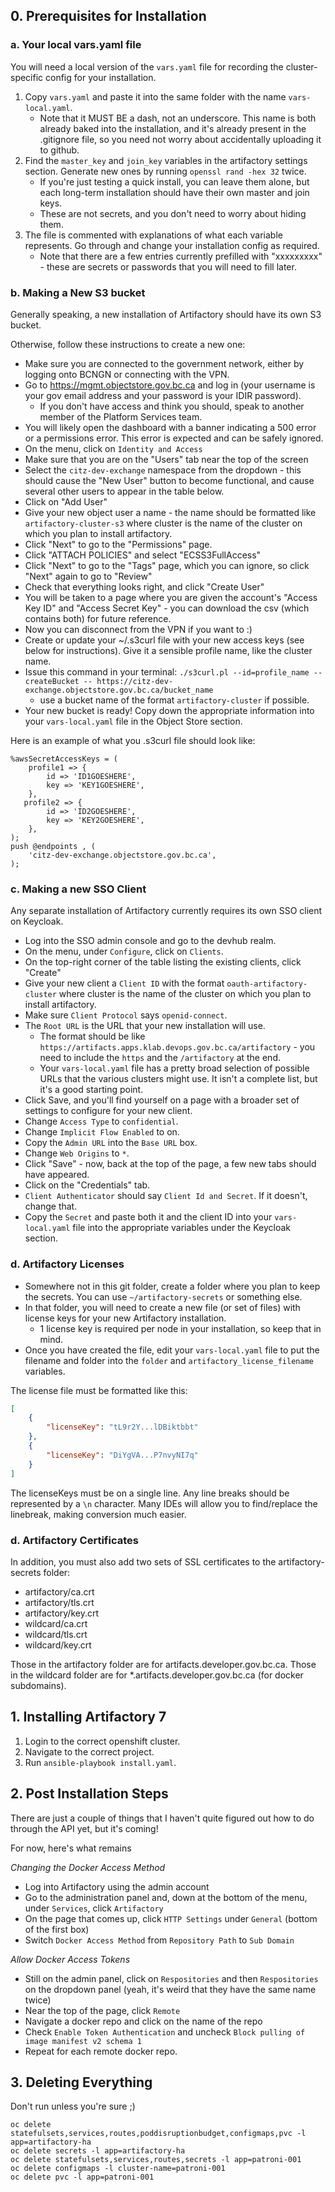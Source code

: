 ## 0. Prerequisites for Installation

### a. Your local vars.yaml file

You will need a local version of the `vars.yaml` file for recording the cluster-specific config for your installation.

1. Copy `vars.yaml` and paste it into the same folder with the name `vars-local.yaml`.
   * Note that it MUST BE a dash, not an underscore. This name is both already baked into the installation, and it's already present in the .gitignore file, so you need not worry about accidentally uploading it to github.
2. Find the `master_key` and `join_key` variables in the artifactory settings section. Generate new ones by running `openssl rand -hex 32` twice.
   * If you're just testing a quick install, you can leave them alone, but each long-term installation should have their own master and join keys.
   * These are not secrets, and you don't need to worry about hiding them.
3. The file is commented with explanations of what each variable represents. Go through and change your installation config as required.
   * Note that there are a few entries currently prefilled with "xxxxxxxxx" - these are secrets or passwords that you will need to fill later.


### b. Making a New S3 bucket

Generally speaking, a new installation of Artifactory should have its own S3 bucket.

Otherwise, follow these instructions to create a new one:

* Make sure you are connected to the government network, either by logging onto BCNGN or connecting with the VPN.
* Go to https://mgmt.objectstore.gov.bc.ca and log in (your username is your gov email address and your password is your IDIR password).
   * If you don't have access and think you should, speak to another member of the Platform Services team.
* You will likely open the dashboard with a banner indicating a 500 error or a permissions error. This error is expected and can be safely ignored.
* On the menu, click on `Identity and Access`
* Make sure that you are on the "Users" tab near the top of the screen
* Select the `citz-dev-exchange` namespace from the dropdown - this should cause the "New User" button to become functional, and cause several other users to appear in the table below.
* Click on "Add User"
* Give your new object user a name - the name should be formatted like `artifactory-cluster-s3` where cluster is the name of the cluster on which you plan to install artifactory.
* Click "Next" to go to the "Permissions" page.
* Click "ATTACH POLICIES" and select "ECSS3FullAccess"
* Click "Next" to go to the "Tags" page, which you can ignore, so click "Next" again to go to "Review"
* Check that everything looks right, and click "Create User"
* You will be taken to a page where you are given the account's "Access Key ID" and "Access Secret Key" - you can download the csv (which contains both) for future reference.
* Now you can disconnect from the VPN if you want to :)
* Create or update your ~/.s3curl file with your new access keys (see below for instructions). Give it a sensible profile name, like the cluster name.
* Issue this command in your terminal: `./s3curl.pl --id=profile_name --createBucket -- https://citz-dev-exchange.objectstore.gov.bc.ca/bucket_name`
   * use a bucket name of the format `artifactory-cluster` if possible.
* Your new bucket is ready! Copy down the appropriate information into your `vars-local.yaml` file in the Object Store section.

Here is an example of what you .s3curl file should look like:

```
%awsSecretAccessKeys = (
    profile1 => {
        id => 'ID1GOESHERE',
        key => 'KEY1GOESHERE',
    },
   profile2 => {
        id => 'ID2GOESHERE',
        key => 'KEY2GOESHERE',
    },
);
push @endpoints , (
    'citz-dev-exchange.objectstore.gov.bc.ca',
);
```

### c. Making a new SSO Client

Any separate installation of Artifactory currently requires its own SSO client on Keycloak. 

* Log into the SSO admin console and go to the devhub realm.
* On the menu, under `Configure`, click on `Clients`.
* On the top-right corner of the table listing the existing clients, click "Create"
* Give your new client a `Client ID` with the format `oauth-artifactory-cluster` where cluster is the name of the cluster on which you plan to install artifactory.
* Make sure `Client Protocol` says `openid-connect`.
* The `Root URL` is the URL that your new installation will use. 
   * The format should be like `https://artifacts.apps.klab.devops.gov.bc.ca/artifactory` - you need to include the `https` and the `/artifactory` at the end.
   * Your `vars-local.yaml` file has a pretty broad selection of possible URLs that the various clusters might use. It isn't a complete list, but it's a good starting point.
* Click Save, and you'll find yourself on a page with a broader set of settings to configure for your new client.
* Change `Access Type` to `confidential`. 
* Change `Implicit Flow Enabled` to on.
* Copy the `Admin URL` into the `Base URL` box.
* Change `Web Origins` to `*`.
* Click "Save" - now, back at the top of the page, a few new tabs should have appeared.
* Click on the "Credentials" tab.
* `Client Authenticator` should say `Client Id and Secret`. If it doesn't, change that. 
* Copy the `Secret` and paste both it and the client ID into your `vars-local.yaml` file into the appropriate variables under the Keycloak section.

### d. Artifactory Licenses

* Somewhere not in this git folder, create a folder where you plan to keep the secrets. You can use `~/artifactory-secrets` or something else.
* In that folder, you will need to create a new file (or set of files) with license keys for your new Artifactory installation.
   * 1 license key is required per node in your installation, so keep that in mind.
* Once you have created the file, edit your `vars-local.yaml` file to put the filename and folder into the `folder` and `artifactory_license_filename` variables.

The license file must be formatted like this:

```json
[
    {
        "licenseKey": "tL9r2Y...lDBiktbbt"
    },
    {
        "licenseKey": "DiYgVA...P7nvyNI7q"
    }
]
```

The licenseKeys must be on a single line. Any line breaks should be represented by a `\n` character. Many IDEs will allow you to find/replace the linebreak, making conversion much easier.

### d. Artifactory Certificates

In addition, you must also add two sets of SSL certificates to the artifactory-secrets folder:
* artifactory/ca.crt
* artifactory/tls.crt
* artifactory/key.crt
* wildcard/ca.crt
* wildcard/tls.crt
* wildcard/key.crt

Those in the artifactory folder are for artifacts.developer.gov.bc.ca.
Those in the wildcard folder are for *.artifacts.developer.gov.bc.ca (for docker subdomains).

## 1. Installing Artifactory 7

1. Login to the correct openshift cluster.
2. Navigate to the correct project.
3. Run `ansible-playbook install.yaml`.

## 2. Post Installation Steps

There are just a couple of things that I haven't quite figured out how to do through the API yet, but it's coming!

For now, here's what remains

*Changing the Docker Access Method*

* Log into Artifactory using the admin account
* Go to the administration panel and, down at the bottom of the menu, under `Services`, click `Artifactory`
* On the page that comes up, click `HTTP Settings` under `General` (bottom of the first box)
* Switch `Docker Access Method` from `Repository Path` to `Sub Domain`

*Allow Docker Access Tokens*

* Still on the admin panel, click on `Respositories` and then `Respositories` on the dropdown panel (yeah, it's weird that they have the same name twice)
* Near the top of the page, click `Remote`
* Navigate a docker repo and click on the name of the repo
* Check `Enable Token Authentication` and uncheck `Block pulling of image manifest v2 schema 1`
* Repeat for each remote docker repo.

## 3. Deleting Everything

Don't run unless you're sure ;)

```
oc delete statefulsets,services,routes,poddisruptionbudget,configmaps,pvc -l app=artifactory-ha
oc delete secrets -l app=artifactory-ha
oc delete statefulsets,services,routes,secrets -l app=patroni-001
oc delete configmaps -l cluster-name=patroni-001
oc delete pvc -l app=patroni-001
```
